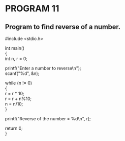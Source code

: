 ﻿


# PROGRAM 11
## Program to find reverse of a number.
#include <stdio.h>

int  main()  
{  
int  n,  r  =  0;

printf("Enter a number to reverse\n");  
scanf("%d",  &n);

while  (n  !=  0)  
{  
r  =  r  *  10;  
r  =  r  +  n%10;  
n  =  n/10;  
}

printf("Reverse of the number = %d\n",  r);

return  0;  
}
